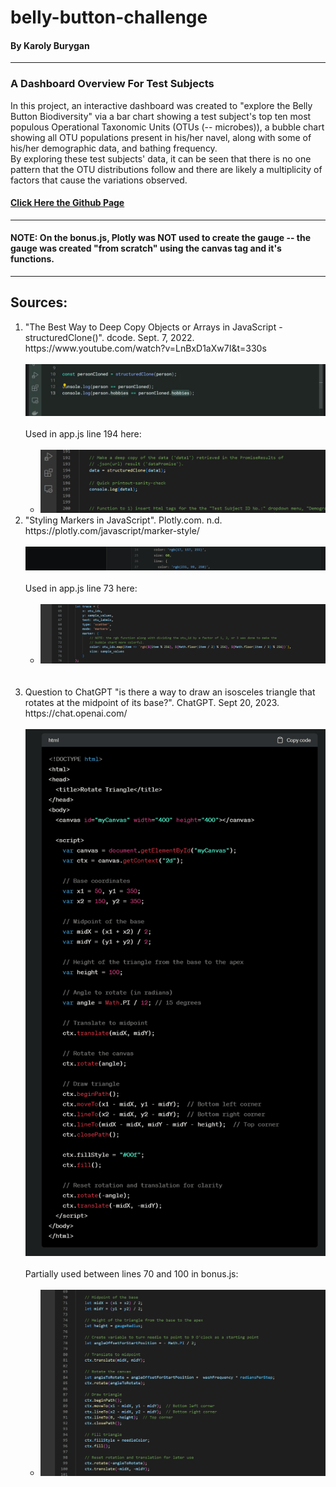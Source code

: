# belly-button-challenge

 #### By Karoly Burygan
---
### A Dashboard Overview For Test Subjects
In this project, an interactive dashboard was created to "explore the Belly Button Biodiversity" via a bar chart showing a test subject's top ten most populous Operational Taxonomic Units (OTUs (-- microbes)), a bubble chart showing all OTU populations present in his/her navel, along with some of his/her demographic data, and bathing frequency.<br>
By exploring these test subjects' data, it can be seen that there is no one pattern that the OTU distributions follow and there are likely a multiplicity of factors that cause the variations observed.

#### <a href='https://cburgyan.github.io/belly-button-challenge/'>Click Here the Github Page</a>
---
#### NOTE: On the bonus.js, Plotly was NOT used to create the gauge -- the gauge was created "from scratch" using the canvas tag and it's functions.
---
## Sources:
<ol>
    <li>
        "The Best Way to Deep Copy Objects or Arrays in JavaScript - structuredClone()". dcode. Sept. 7, 2022. https://www.youtube.com/watch?v=LnBxD1aXw7I&t=330s <br><br>
                <img src='./images/dcode_structuredClone_function_javascript.png'>
                <br><br>
                Used in app.js line 194 here: <br><br>
        <ul>
            <li>
                <img src='./images/structuredClone_appjs_myCode.png'>
<br>
            </li>
        </ul>
   </li>
   <li>
        "Styling Markers in JavaScript". Plotly.com. n.d. https://plotly.com/javascript/marker-style/<br><br>
                <img src='./images/rgb_function.png'><br><br>
                Used in app.js line 73 here: <br><br>
        <ul>
            <li>
                <img src='./images/rgb_appjs_myCode.png'><br><br>
<br>
            </li>
        </ul>
   </li>
   <li>
        Question to ChatGPT "is there a way to draw an isosceles triangle that rotates at the midpoint of its base?". ChatGPT. Sept 20, 2023. https://chat.openai.com/<br><br>
                <img src='./images/chatgpt_rotating_triangle.png'><br><br>
                Partially used between lines 70 and 100 in bonus.js: <br><br>
        <ul>
            <li>
                <img src='./images/rotating_triangle_bonusjs_myCode.png'><br><br>
                

<br>
            </li>
        </ul>
   </li>

</ol>
